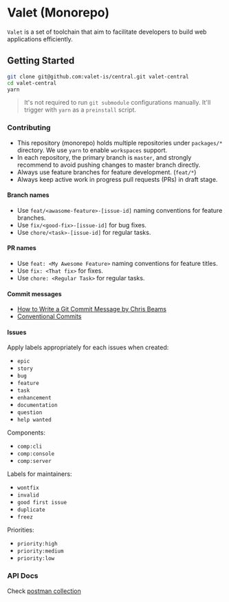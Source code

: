 # Valet (Monorepo)

`Valet` is a set of toolchain that aim to facilitate developers to build web applications efficiently.

## Getting Started

```bash
git clone git@github.com:valet-is/central.git valet-central
cd valet-central
yarn
```

> It's not required to run `git submodule` configurations manually. It'll trigger with `yarn` as a `preinstall` script.

### Contributing

- This repository (monorepo) holds multiple repositories under `packages/*` directory. We use `yarn` to enable `workspaces` support.
- In each repository, the primary branch is `master`, and strongly recommend to avoid pushing changes to master branch directly.
- Always use feature branches for feature development. (`feat/*`)
- Always keep active work in progress pull requests (PRs) in draft stage.

#### Branch names

- Use `feat/<awasome-feature>-[issue-id]` naming conventions for feature branches.
- Use `fix/<good-fix>-[issue-id]` for bug fixes.
- Use `chore/<task>-[issue-id]` for regular tasks.

#### PR names

- Use `feat: <My Awesome Feature>` naming conventions for feature titles.
- Use `fix: <That fix>` for fixes.
- Use `chore: <Regular Task>` for regular tasks.

#### Commit messages

- [How to Write a Git Commit Message by Chris Beams](https://chris.beams.io/posts/git-commit/)
- [Conventional Commits](https://www.conventionalcommits.org/en/v1.0.0/)

#### Issues

Apply labels appropriately for each issues when created:

- `epic`
- `story`
- `bug`
- `feature`
- `task`
- `enhancement`
- `documentation`
- `question`
- `help wanted`

Components:

- `comp:cli`
- `comp:console`
- `comp:server`

Labels for maintainers:

- `wontfix`
- `invalid`
- `good first issue`
- `duplicate`
- `freez`

Priorities:

- `priority:high`
- `priority:medium`
- `priority:low`


### API Docs

Check [postman collection](https://documenter.getpostman.com/view/16889203/TzseK6ym)
